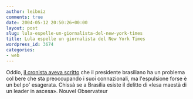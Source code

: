 ```yaml
---
author: leibniz
comments: true
date: 2004-05-12 20:50:26+00:00
layout: post
slug: lula-espelle-un-giornalista-del-new-york-times
title: Lula espelle un giornalista del New York Times
wordpress_id: 3674
categories:
- web
---
```


Oddio, [il cronista aveva scritto](http://permanent.nouvelobs.com/etranger/20040512.OBS9127.html) che il presidente brasiliano ha un problema col bere che sta preoccupando i suoi connazionali, ma l'espulsione forse è un bel po' esagerata. Chissà se a Brasilia esiste il delitto di «lesa maestà di un leader in ascesa».
Nouvel Observateur
